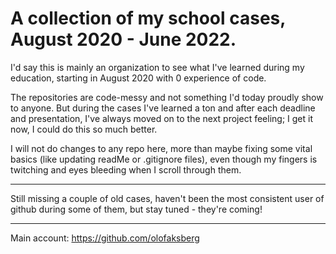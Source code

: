 # A collection of my school cases, August 2020 - June 2022.

I'd say this is mainly an organization to see what I've learned during my education, starting in August 2020 with 0 experience of code.

The repositories are code-messy and not something I'd today proudly show to anyone. But during the cases I've learned a ton and after each deadline and presentation, I've always moved on to the next project feeling; I get it now, I could do this so much better.

I will not do changes to any repo here, more than maybe fixing some vital basics (like updating readMe or .gitignore files), even though my fingers is twitching and eyes bleeding when I scroll through them.

---

Still missing a couple of old cases, haven't been the most consistent user of github during some of them, but stay tuned - they're coming!

---

Main account: https://github.com/olofaksberg
